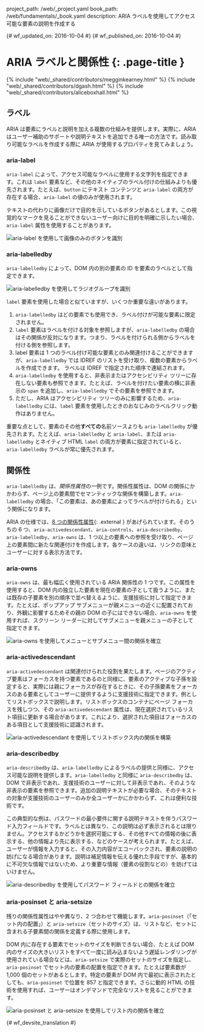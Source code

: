 project_path: /web/_project.yaml
book_path: /web/fundamentals/_book.yaml
description: ARIA ラベルを使用してアクセス可能な要素の説明を作成する


{# wf_updated_on: 2016-10-04 #}
{# wf_published_on: 2016-10-04 #}

# ARIA ラベルと関係性 {: .page-title }

{% include "web/_shared/contributors/megginkearney.html" %}
{% include "web/_shared/contributors/dgash.html" %}
{% include "web/_shared/contributors/aliceboxhall.html" %}

##  ラベル

ARIA は要素にラベルと説明を加える複数の仕組みを提供します。実際に、ARIA はユーザー補助のサポートや説明テキストを追加できる唯一の方法です。読み取り可能なラベルを作成する際に ARIA が使用するプロパティを見てみましょう。


###  aria-label

`aria-label` によって、アクセス可能なラベルに使用する文字列を指定できます。これは `label` 要素など、その他のネイティブのラベル付けの仕組みよりも優先されます。たとえば、`button` にテキスト コンテンツと `aria-label` の両方が存在する場合、`aria-label` の値のみが使用されます。




テキストの代わりに画像だけで目的を示しているボタンがあるとします。この視覚的なマークを見ることができないユーザー向けに目的を明確に示したい場合、`aria-label` 属性を使用することがあります。





![aria-label を使用して画像のみのボタンを識別](imgs/aria-label.jpg)

###  aria-labelledby

`aria-labelledby` によって、DOM 内の別の要素の ID を要素のラベルとして指定できます。


![aria-labelledby を使用してラジオグループを識別](imgs/aria-labelledby.jpg)

`label` 要素を使用した場合と似ていますが、いくつか重要な違いがあります。

 1. `aria-labelledby` はどの要素でも使用でき、ラベル付けが可能な要素に限定されません。
 1. `label` 要素はラベルを付ける対象を参照しますが、`aria-labelledby` の場合はその関係が反対になります。つまり、ラベルを付けられる側からラベルを付ける側を参照します。
 1. label 要素は 1 つのラベル付け可能な要素とのみ関連付けることができますが、`aria-labelledby` では IDREF のリストを受け取り、複数の要素からラベルを作成できます。
ラベルは IDREF で指定された順序で連結されます。
 1. `aria-labelledby` を使用すると、非表示またはアクセシビリティ ツリーに存在しない要素も参照できます。たとえば、ラベルを付けたい要素の横に非表示の `span` を追加し、`aria-labelledby` でその要素を参照できます。
 1. ただし、ARIA はアクセシビリティ ツリーのみに影響するため、`aria-labelledby` には、`label` 要素を使用したときのおなじみのラベルクリック動作はありません。



重要な点として、要素のその他**すべての**名前ソースよりも `aria-labelledby` が優先されます。たとえば、`aria-labelledby` と `aria-label`、または `aria-labelledby` とネイティブ HTML `label` の両方が要素に指定されていると、`aria-labelledby` ラベルが常に優先されます。



##  関係性

`aria-labelledby` は、*関係性属性*の一例です。関係性属性は、DOM の関係にかかわらず、ページ上の要素間でセマンティックな関係を構築します。`aria-labelledby` の場合、「この要素は、あの要素によってラベルが付けられる」という関係になります。


ARIA の仕様では、[8 つの関係性属性](https://www.w3.org/TR/wai-aria/states_and_properties#attrs_relationships){: .external } があげられています。そのうちの 6 つ、`aria-activedescendant`、`aria-controls`、`aria-describedby`、`aria-labelledby`、`aria-owns` は、1 つ以上の要素への参照を受け取り、ページ上の要素間に新たな関連付けを作成します。各ケースの違いは、リンクの意味とユーザーに対する表示方法です。


###  aria-owns

`aria-owns` は、最も幅広く使用されている ARIA 関係性の 1 つです。この属性を使用すると、DOM 内の独立した要素を現在の要素の子として扱うように、または既存の子要素を別の順序で並べ替えるように、支援技術に対して指定できます。たとえば、ポップアップ サブメニューが親メニューの近くに配置されており、外観に影響するためその親の DOM の子にはできない場合、`aria-owns` を使用すれば、スクリーン リーダーに対してサブメニューを親メニューの子として指定できます。





![aria-owns を使用してメニューとサブメニュー間の関係を確立](imgs/aria-owns.jpg)

###  aria-activedescendant

`aria-activedescendant` は関連付けられた役割を果たします。ページのアクティブ要素はフォーカスを持つ要素であるのと同様に、要素のアクティブな子孫を設定すると、実際には親にフォーカスが存在するときに、その子孫要素をフォーカスのある要素としてユーザーに提供するように支援技術に指定できます。例としてリストボックスで説明します。リストボックスのコンテナにページ フォーカスを残しつつ、その `aria-activedescendant` 属性は、現在選択されているリスト項目に更新する場合があります。これにより、選択された項目はフォーカスのある項目として支援技術に認識されます。


![aria-activedescendant を使用してリストボックス内の関係を構築](imgs/aria-activedescendant.jpg)

###  aria-describedby

`aria-describedby` は、`aria-labelledby` によるラベルの提供と同様に、アクセス可能な説明を提供します。`aria-labelledby` と同様に `aria-describedby` は、DOM で非表示であれ、支援技術のユーザーに対して非表示であれ、そのような非表示の要素を参照できます。追加の説明テキストが必要な場合、そのテキストの対象が支援技術のユーザーのみか全ユーザーかにかかわらず、これは便利な技術です。



この典型的な例は、パスワードの最小要件に関する説明テキストを伴うパスワード入力フィールドです。ラベルとは異なり、この説明は必ず表示されるとは限りません。アクセスするかどうかを選択可能にする、その他すべての情報の後に表示する、他の情報より先に表示する、などのケースが考えられます。たとえば、ユーザーが情報を入力すると、その入力内容がエコーバックされ、要素の説明の妨げになる場合があります。説明は補足情報を伝える優れた手段ですが、基本的に不可欠な情報ではないため、より重要な情報（要素の役割などの）を妨げてはいけません。



![aria-describedby を使用してパスワード フィールドとの関係を確立](imgs/aria-describedby.jpg)

###  aria-posinset と aria-setsize

残りの関係性属性はやや異なり、2 つ合わせて機能します。`aria-posinset`（「セット内の配置」）と `aria-setsize`（セットのサイズ）は、リストなど、セットに含まれる子要素間の関係を定義する際に使用します。



DOM 内に存在する要素でセットのサイズを判断できない場合、たとえば DOM 内のサイズの大きいリストをすべて一度に読み込まないよう遅延レンダリングが使用されている場合などは、`aria-setsize` で実際のセットのサイズを指定し、`aria-posinset` でセット内の要素の配置を指定できます。たとえば要素数が 1,000 個のセットがあるとします。特定の要素が DOM 内で最初に表示されたとしても、`aria-posinset` で位置を 857 と指定できます。さらに動的 HTML の技術を使用すれば、ユーザーはオンデマンドで完全なリストを見ることができます。





![aria-posinset と aria-setsize を使用してリスト内の関係を確立](imgs/aria-posinset.jpg)


{# wf_devsite_translation #}
